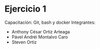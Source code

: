 # Ejercicio 1
Capacitación: Git, bash y docker
Integrantes:
 - Anthony César Ortiz Arteaga
 - Pável Andréi Montalvo Caro
 - Steven Ortiz
